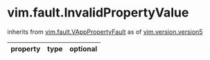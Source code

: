 vim.fault.InvalidPropertyValue
==============================
inherits from [vim.fault.VAppPropertyFault](docs/vim.fault.VAppPropertyFault.md)
as of [vim.version.version5](docs/vim.version.md)

| property | type | optional |
|:---------|:-----|:---------|
